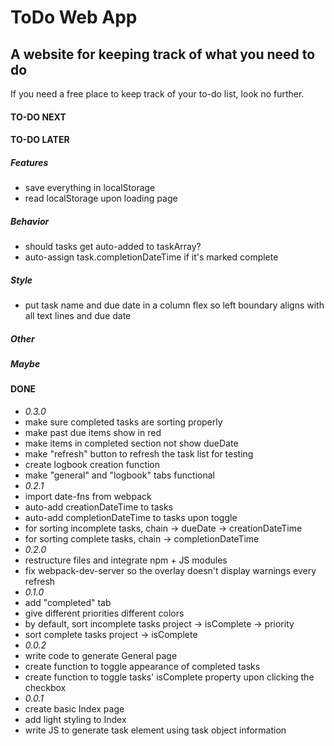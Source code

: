 # ToDo Web App
## A website for keeping track of what you need to do
If you need a free place to keep track of your to-do list, look no further.

#### TO-DO NEXT

#### TO-DO LATER
##### Features
- save everything in localStorage
- read localStorage upon loading page
##### Behavior
- should tasks get auto-added to taskArray?
- auto-assign task.completionDateTime if it's marked complete
##### Style
- put task name and due date in a column flex so left boundary aligns with all text lines and due date
##### Other
##### Maybe

#### DONE
- *0.3.0*
- make sure completed tasks are sorting properly
- make past due items show in red
- make items in completed section not show dueDate
- make "refresh" button to refresh the task list for testing
- create logbook creation function
- make "general" and "logbook" tabs functional
- *0.2.1*
- import date-fns from webpack
- auto-add creationDateTime to tasks
- auto-add completionDateTime to tasks upon toggle
- for sorting incomplete tasks, chain -> dueDate ->  creationDateTime
- for sorting complete tasks, chain -> completionDateTime
- *0.2.0*
- restructure files and integrate npm + JS modules
- fix webpack-dev-server so the overlay doesn't display warnings every refresh
- *0.1.0*
- add "completed" tab
- give different priorities different colors
- by default, sort incomplete tasks project -> isComplete -> priority
- sort complete tasks project -> isComplete
- *0.0.2*
- write code to generate General page
- create function to toggle appearance of completed tasks
- create function to toggle tasks' isComplete property upon clicking the checkbox
- *0.0.1*
- create basic Index page
- add light styling to Index
- write JS to generate task element using task object information